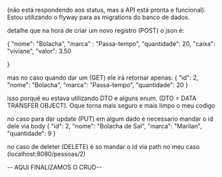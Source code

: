 (não está respondendo aos status, mas a API está pronta e funcional). Estou utilizando o flyway para as migrations do banco de dados.

detalhe que na hora de criar um novo registro (POST) o json é: 

{
	"nome": "Bolacha",
	"marca" : "Passa-tempo",
	"quantidade": 20,
	"caixa": "viviane",
	"valor": 3.50
	
}

mas no caso quando dar um (GET) ele irá retornar apenas: 
	{
		"id": 2,
		"nome": "Bolacha",
		"marca": "Passa-tempo",
		"quantidade": 20
	}

isso porquê eu estava utilizando DTO e alguns enum. (DTO = DATA TRANSFER OBJECT). Oque torna mais seguro e mais limpo o meu codigo

no caso para dar update (PUT) em algum dado é necessario mandar o id dele via body 
	{
		"id": 2,
		"nome": "Bolacha de Sal",
		"marca": "Marilan",
		"quantidade": 9
	}

 no caso de deleter (DELETE)  é so mandar o id via path no meu caso (localhost:8080/pessoas/2)


 -- AQUI FINALIZAMOS O CRUD--

 
